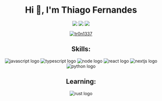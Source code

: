 <h1 align="center">Hi 👋, I'm Thiago Fernandes</h1>
<p align="center">
<a href="https://thiagoportfolio.vercel.app/"><img
src="https://img.shields.io/badge/portf%C3%B3lio-323330?style=for-the-badge&logo=git&logoColor=white"></img></a>
<a href="https://www.linkedin.com/in/thiago-souza-fernandes/"><img
src="https://img.shields.io/badge/LinkedIn-0077B5?style=for-the-badge&logo=linkedin&logoColor=white"></img></a>
<a href="https://www.instagram.com/thiago.souzaz/"><img
src="https://img.shields.io/badge/Instagram-E4405F?style=for-the-badge&logo=instagram&logoColor=white"></img></a>
</p>
  
<p align="center">
<a href="#"><img src="https://github-readme-stats.vercel.app/api/top-langs?username=tr0n1337&show_icons=true&locale=en&layout=compact&theme=dark" alt="tr0n1337"> <a/>
</p>

<h2 align="center">Skills:</h2>
<p align="center">
<a><img src="https://img.shields.io/badge/JavaScript-323330?style=for-the-badge&logo=javascript&logoColor=F7DF1E" alt="javascript logo"></img></a>
<a><img src="https://img.shields.io/badge/TypeScript-007ACC?style=for-the-badge&logo=typescript&logoColor=white" alt="typescript logo"></img></a>
<a><img src="https://img.shields.io/badge/Node.js-43853D?style=for-the-badge&logo=node.js&logoColor=white" alt="node logo"></img></a>
<a><img src="https://img.shields.io/badge/React-20232A?style=for-the-badge&logo=react&logoColor=61DAFB" alt="react logo"></img></a>
<a><img src="https://img.shields.io/badge/next.js-000000?style=for-the-badge&logo=nextdotjs&logoColor=white" alt="nextjs logo"></img></a>
<a><img src="https://img.shields.io/badge/Python-14354C?style=for-the-badge&logo=python&logoColor=white" alt="python logo"></img></a>
</p>

<h2 align="center">Learning:</h2>
<p align="center">
<a><img src="https://img.shields.io/badge/Rust-000000?style=for-the-badge&logo=rust&logoColor=white" alt="rust logo"></img></a>
</p>

